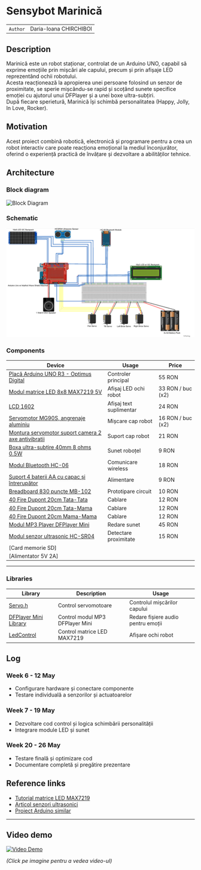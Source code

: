# Sensybot Marinică

| | |
|-|-|
|`Author` | Daria-Ioana CHIRCHIBOI

## Description

Marinică este un robot staționar, controlat de un Arduino UNO, capabil să exprime emoțiile prin mișcări ale capului, precum și prin afișaje LED reprezentând ochii robotului.  
Acesta reacționează la apropierea unei persoane folosind un senzor de proximitate, se sperie mișcându-se rapid și scoțând sunete specifice emoției cu ajutorul unui DFPlayer și a unei boxe ultra-subțiri.  
După fiecare sperietură, Marinică își schimbă personalitatea (Happy, Jolly, In Love, Rocker).

## Motivation

Acest proiect combină robotică, electronică și programare pentru a crea un robot interactiv care poate reacționa emoțional la mediul înconjurător, oferind o experiență practică de învățare și dezvoltare a abilităților tehnice.

## Architecture

### Block diagram

<!-- Încarcă poza block diagram în folderul schematics -->

![Block Diagram](schematics/block_diagram.png)

### Schematic

<!-- Încarcă poza exportată din Fritzing în schematics -->

![Schematic](schematics/sensybotfritzing.png)

### Components

| Device | Usage | Price |
|--------|--------|-------|
| [Placă Arduino UNO R3 - Optimus Digital](https://www.optimusdigital.ro/en/avr-boards/4561-development-board-compatible-with-arduino-uno-r3-atmega328p-atmega16u2-50-cm-cable.html) | Controler principal | 55 RON |
| [Modul matrice LED 8x8 MAX7219 5V](https://sigmanortec.ro/modul-matrice-led-8x8-max7219-5v) | Afișaj LED ochi robot | 33 RON / buc (x2) |
| [LCD 1602](https://sigmanortec.ro/LCD-1602-p125700685) | Afișaj text suplimentar | 24 RON |
| [Servomotor MG90S, angrenaje aluminiu](https://sigmanortec.ro/servomotor-mg90s-angrenaje-aluminiu) | Mișcare cap robot | 16 RON / buc (x2) |
| [Montura servomotor suport camera 2 axe antivibratii](https://sigmanortec.ro/montura-servomotor-suport-camera-2-axe-pt-antivibratii-ptz-pentru-sg90-mg90s) | Suport cap robot | 21 RON |
| [Boxa ultra-subțire 40mm 8 ohms 0.5W](https://sigmanortec.ro/Boxa-ultra-subtire-40mm-8-ohms-0-5W-p136285784) | Sunet roboțel | 9 RON |
| [Modul Bluetooth HC-06](https://sigmanortec.ro/Modul-bluetooth-HC-06-p125923853) | Comunicare wireless | 18 RON |
| [Suport 4 baterii AA cu capac și întrerupător](https://sigmanortec.ro/Suport-4-baterii-AA-cu-capac-si-intrerupator-p172447738) | Alimentare | 9 RON |
| [Breadboard 830 puncte MB-102](https://sigmanortec.ro/Breadboard-830-puncte-MB-102-p125923983) | Prototipare circuit | 10 RON |
| [40 Fire Dupont 20cm Tata-Tata](https://sigmanortec.ro/40-Fire-Dupont-20cm-Tata-Tata-p210851325) | Cablare | 12 RON |
| [40 Fire Dupont 20cm Tata-Mama](https://sigmanortec.ro/40-Fire-Dupont-20cm-Tata-Mama-p210854317) | Cablare | 12 RON |
| [40 Fire Dupont 20cm Mama-Mama](https://sigmanortec.ro/40-Fire-Dupont-20cm-Mama-Mama-p166528315) | Cablare | 12 RON |
| [Modul MP3 Player DFPlayer Mini](https://ardushop.ro/ro/module/1473-modul-mp3-player-dfplayer-mini-6427854021755.html?gad_source=1&gad_campaignid=22058879462&gclid=CjwKCAjw24vBBhABEiwANFG7yxlp13zlUpmcgfizUjk4fZ9te46kDDH0UlXyVcytCSXZWNLtkp91XhoCW3UQAvD_BwE) | Redare sunet | 45 RON |
| [Modul senzor ultrasonic HC-SR04](https://ardushop.ro/ro/electronica/2289-modul-senzor-ultrasonic-detector-distanta-hc-sr04-6427854030726.html) | Detectare proximitate | 15 RON |
| [Card memorie SD]
| [Alimentator 5V 2A]
---

### Libraries

| Library | Description | Usage |
|---------|-------------|-------|
| [Servo.h](https://www.arduino.cc/en/Reference/Servo) | Control servomotoare | Controlul mișcărilor capului |
| [DFPlayer Mini Library](https://github.com/DFRobot/DFRobotDFPlayerMini) | Control modul MP3 DFPlayer Mini | Redare fișiere audio pentru emoții |
| [LedControl](https://github.com/wayoda/LedControl) | Control matrice LED MAX7219 | Afișare ochi robot |

## Log

### Week 6 - 12 May

- Configurare hardware și conectare componente  
- Testare individuală a senzorilor și actuatoarelor

### Week 7 - 19 May

- Dezvoltare cod control și logica schimbării personalității  
- Integrare module LED și sunet

### Week 20 - 26 May

- Testare finală și optimizare cod  
- Documentare completă și pregătire prezentare

## Reference links

- [Tutorial matrice LED MAX7219](https://www.youtube.com/watch?v=wdgULBpRoXk&t=1s&ab_channel=BenEater)  
- [Articol senzori ultrasonici](https://www.explainthatstuff.com/induction-motors.html)  
- [Proiect Arduino similar](https://projecthub.arduino.cc/)  

---

## Video demo

<!-- Video încărcat în folderul demo -->

[![Video Demo](videos/preview.jpg)](demo/marinicademo-2-2-2-2.mov)

*(Click pe imagine pentru a vedea video-ul)*

